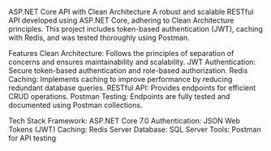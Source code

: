 ASP.NET Core API with Clean Architecture
A robust and scalable RESTful API developed using ASP.NET Core, adhering to Clean Architecture principles. This project includes token-based authentication (JWT), caching with Redis, and was tested thoroughly using Postman.

Features
Clean Architecture: Follows the principles of separation of concerns and ensures maintainability and scalability.
JWT Authentication: Secure token-based authentication and role-based authorization.
Redis Caching: Implements caching to improve performance by reducing redundant database queries.
RESTful API: Provides endpoints for efficient CRUD operations.
Postman Testing: Endpoints are fully tested and documented using Postman collections.


Tech Stack
Framework: ASP.NET Core 7.0
Authentication: JSON Web Tokens (JWT)
Caching: Redis Server
Database: SQL Server
Tools: Postman for API testing
